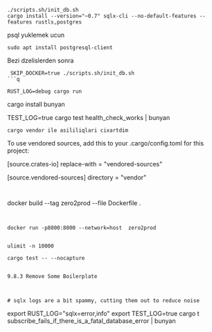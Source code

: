 



```
./scripts.sh/init_db.sh
cargo install --version="~0.7" sqlx-cli --no-default-features --features rustls,postgres
```

psql yuklemek ucun
```
sudo apt install postgresql-client
```

Bezi dzelislerden sonra
```
 SKIP_DOCKER=true ./scripts.sh/init_db.sh 
```q

RUST_LOG=debug cargo run

```
cargo install bunyan

TEST_LOG=true cargo test health_check_works | bunyan
```
cargo vendor ile asililiqlari cixartdim
```
To use vendored sources, add this to your .cargo/config.toml for this project:

[source.crates-io]
replace-with = "vendored-sources"

[source.vendored-sources]
directory = "vendor"
```


```
docker build --tag zero2prod --file Dockerfile .
```


docker run -p8000:8000 --network=host  zero2prod


ulimit -n 10000

cargo test -- --nocapture


9.8.3 Remove Some Boilerplate



# sqlx logs are a bit spammy, cutting them out to reduce noise
```
export RUST_LOG="sqlx=error,info"
export TEST_LOG=true
cargo t subscribe_fails_if_there_is_a_fatal_database_error | bunyan

```